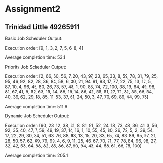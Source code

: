 ﻿# Assignment2
## Trinidad Little 49265911

Basic Job Scheduler Output:

Execution order: [9, 1, 3, 2, 7, 5, 6, 8, 4]

Average completion time: 53.1


Priority Job Scheduler Output:

Execution order: [2, 66, 60, 56, 7, 20, 43, 97, 23, 65, 33, 8, 59, 78, 31, 79, 25, 95, 46, 92, 82, 28, 36, 84, 58, 6, 30, 21, 94, 91, 93, 17, 77, 22, 75, 13, 12, 5, 87, 10, 4, 96, 45, 80, 26, 73, 57, 48, 1, 90, 83, 74, 72, 100, 38, 19, 64, 49, 98, 81, 67, 41, 9, 52, 63, 15, 34, 88, 16, 14, 86, 42, 55, 51, 27, 71, 32, 35, 68, 54, 40, 39, 62, 29, 18, 85, 11, 53, 37, 61, 24, 50, 3, 47, 70, 69, 89, 44, 99, 76]

Average completion time: 511.6


Dynamic Job Scheduler Output:

Execution order: [60, 23, 12, 38, 31, 8, 81, 91, 52, 24, 18, 73, 48, 36, 41, 3, 56, 92, 35, 40, 47, 7, 59, 49, 19, 37, 14, 16, 1, 10, 55, 45, 80, 26, 72, 5, 2, 39, 54, 17, 22, 29, 30, 34, 51, 63, 76, 88, 93, 13, 15, 20, 33, 65, 74, 83, 89, 95, 97, 21, 28, 50, 57, 62, 69, 79, 99, 4, 6, 9, 11, 25, 46, 67, 70, 71, 77, 78, 84, 96, 98, 27, 32, 42, 53, 64, 68, 82, 85, 86, 87, 90, 94, 43, 44, 58, 61, 66, 75, 100]

Average completion time: 205.1

